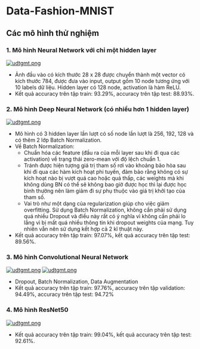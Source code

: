 # Data-Fashion-MNIST

## Các mô hình thử nghiệm
### 1. Mô hình Neural Network với chỉ một hidden layer
[![udtgmt.png](https://i.postimg.cc/C1QP6PTb/udtgmt.png)](https://postimg.cc/Hcb9rtLL)
- Ảnh đầu vào có kích thước 28 x 28 được chuyển thành một vector có kích thước 784, được đưa vào input, output gồm 10 node tương ứng với 10 labels dữ liệu. Hidden layer có 128 node, activation là hàm ReLU.
- Kết quả accuracy trên tập train: 93.29%, accuracy trên tập test: 88.93%.
### 2. Mô hình Deep Neural Network (có nhiều hơn 1 hidden layer)
[![udtgmt.png](https://i.postimg.cc/6qzdmTGg/udtgmt.png)](https://postimg.cc/q6hhtJwx)
- Mô hình có 3 hidden layer lần lượt có số node lần lượt là 256, 192, 128 và có thêm 2 lớp Batch Normalization.
- Về Batch Normalization: 
  - Chuẩn hóa các feature (đầu ra của mỗi layer sau khi đi qua các activation) về trạng thái zero-mean với độ lệch chuẩn 1. 
  - Tránh được hiện tượng giá trị tham số rơi vào khoảng bão hòa sau khi đi qua các hàm kích hoạt phi tuyến, đảm bảo rằng không có sự kích hoạt nào bị vượt quá cao hoặc quá thấp, các weights mà khi không dùng BN có thể sẽ không bao giờ được học thì lại được học bình thường nên làm giảm đi sự phụ thuộc vào giá trị khởi tạo của tham số.   
  - Vai trò như một dạng của regularization giúp cho việc giảm overfitting. Sử dụng Batch Normalization, không cần phải sử dụng quá nhiều Dropout và điều này rất có ý nghĩa vì không cần phải lo lắng vì bị mất quá nhiều thông tin khi dropout weights của mạng. Tuy nhiên vẫn nên sử dụng kết hợp cả 2 kĩ thuật này.  
- Kết quả accuracy trên tập train: 97.07%, kết quả accuracy trên tập test: 89.56%.

### 3. Mô hình Convolutional Neural Network
[![udtgmt.png](https://i.postimg.cc/9Mm0NbtX/udtgmt.png)](https://postimg.cc/LqWmJzbG)
[![udtgmt.png](https://i.postimg.cc/2jBy91nZ/udtgmt.png)](https://postimg.cc/hhcKfPyD)
- Dropout, Batch Normalization, Data Augmentation
- Kết quả accuracy trên tập train: 97.76%, accuracy trên tập validation: 94.49%, accuracy trên tập test: 94.72%

### 4. Mô hình ResNet50
[![udtgmt.png](https://i.postimg.cc/LhKqqtYK/udtgmt.png)](https://postimg.cc/8f4k9rmt)
- Kết quả accuracy trên tập train: 99.04%, kết quả accuracy trên tập test: 92.61%.
